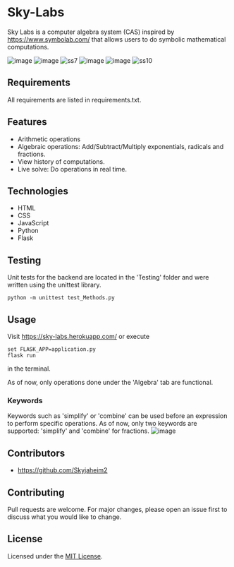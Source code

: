 # Sky-Labs

Sky Labs is a computer algebra system (CAS) inspired by https://www.symbolab.com/ that allows users to do symbolic mathematical computations.

![image](https://user-images.githubusercontent.com/64718777/160222769-b98b45a5-01c8-416d-b0a3-b2ac1212238c.png)
![image](https://user-images.githubusercontent.com/64718777/178858974-76149a69-eb5b-41f4-9c5e-f70e59b79c0c.png)
![ss7](https://user-images.githubusercontent.com/64718777/160222561-184628a2-5317-4769-8824-1a72ec96c9d0.png)
![image](https://user-images.githubusercontent.com/64718777/160734861-a7e43995-607c-4a57-a440-f7800f3cf887.png)
![image](https://user-images.githubusercontent.com/64718777/167980670-952abf3a-fa3e-4f55-b4cb-9b711e797150.png)
![ss10](https://user-images.githubusercontent.com/64718777/160222573-67394226-9da5-428d-bc60-e41604a62cc2.png)

## Requirements

All requirements are listed in requirements.txt.

## Features

* Arithmetic operations
* Algebraic operations: Add/Subtract/Multiply exponentials, radicals and fractions.
* View history of computations.
* Live solve: Do operations in real time. 

## Technologies

* HTML
* CSS
* JavaScript
* Python
* Flask


## Testing

Unit tests for the backend are located in the 'Testing' folder and were written using the unittest library.
````
python -m unittest test_Methods.py
````

## Usage
Visit https://sky-labs.herokuapp.com/ or execute

````
set FLASK_APP=application.py 
flask run
````
in the terminal.

As of now, only operations done under the 'Algebra' tab are functional.

### Keywords
Keywords such as 'simplify' or 'combine' can be used before an expression to perform specific operations.
As of now, only two keywords are supported: 'simplify' and 'combine' for fractions.
![image](https://user-images.githubusercontent.com/64718777/160222426-e78cda86-eb72-4b59-a002-0915c613eabc.png)


## Contributors

* https://github.com/Skyjaheim2

## Contributing

Pull requests are welcome. For major changes, please open an issue first to discuss what you would like to change.

## License

Licensed under the [MIT License](LICENSE).

